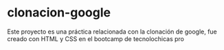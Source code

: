 # clonacion-google
Este proyecto es una práctica relacionada con la clonación de google, fue creado con HTML y CSS en el bootcamp de tecnolochicas pro
